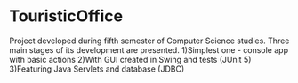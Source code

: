 # TouristicOffice
Project developed during fifth semester of Computer Science studies.
Three main stages of its development are presented.
1)Simplest one - console app with basic actions
2)With GUI created in Swing and tests (JUnit 5)
3)Featuring Java Servlets and database (JDBC)
